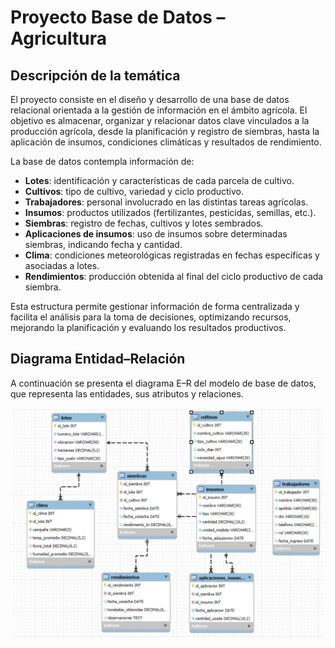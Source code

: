 # Proyecto Base de Datos – Agricultura

## Descripción de la temática
El proyecto consiste en el diseño y desarrollo de una base de datos relacional orientada a la gestión de información en el ámbito agrícola. El objetivo es almacenar, organizar y relacionar datos clave vinculados a la producción agrícola, desde la planificación y registro de siembras, hasta la aplicación de insumos, condiciones climáticas y resultados de rendimiento.

La base de datos contempla información de:
- **Lotes**: identificación y características de cada parcela de cultivo.
- **Cultivos**: tipo de cultivo, variedad y ciclo productivo.
- **Trabajadores**: personal involucrado en las distintas tareas agrícolas.
- **Insumos**: productos utilizados (fertilizantes, pesticidas, semillas, etc.).
- **Siembras**: registro de fechas, cultivos y lotes sembrados.
- **Aplicaciones de insumos**: uso de insumos sobre determinadas siembras, indicando fecha y cantidad.
- **Clima**: condiciones meteorológicas registradas en fechas específicas y asociadas a lotes.
- **Rendimientos**: producción obtenida al final del ciclo productivo de cada siembra.

Esta estructura permite gestionar información de forma centralizada y facilita el análisis para la toma de decisiones, optimizando recursos, mejorando la planificación y evaluando los resultados productivos.

## Diagrama Entidad–Relación
A continuación se presenta el diagrama E–R del modelo de base de datos, que representa las entidades, sus atributos y relaciones.

![Diagrama E–R](diagrama_entidad_relacion.png)
